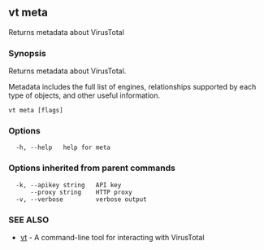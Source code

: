 ## vt meta

Returns metadata about VirusTotal

### Synopsis

Returns metadata about VirusTotal.

Metadata includes the full list of engines, relationships supported by each type
of objects, and other useful information.

```
vt meta [flags]
```

### Options

```
  -h, --help   help for meta
```

### Options inherited from parent commands

```
  -k, --apikey string   API key
      --proxy string    HTTP proxy
  -v, --verbose         verbose output
```

### SEE ALSO

* [vt](vt.md)	 - A command-line tool for interacting with VirusTotal

